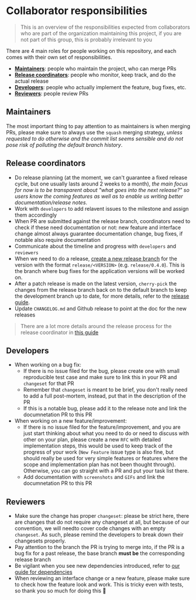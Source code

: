 # Collaborator responsibilities

> This is an overview of the responsibilities expected from collaborators who are part of the organization maintaining this project, if you are not part of this group, this is probably irrelevant to you

There are 4 main roles for people working on this repository, and each comes with their own set of responsibilities.

- **[Maintainers](#maintainers)**: people who maintain the project, who can merge PRs
- **[Release coordinators](#release-coordinators)**: people who monitor, keep track, and do the actual release
- **[Developers](#developers)**: people who actually implement the feature, bug fixes, etc.
- **[Reviewers](#reviewers)**: people review PRs

## Maintainers

The most important thing to pay attention to as maintainers is when merging PRs, please make sure to always use the `squash` merging strategy, _unless requested to do otherwise and the commit list seems sensible and do not pose risk of polluting the default branch history_.

## Release coordinators

- Do release planning (at the moment, we can't guarantee a fixed release cycle, but one usually lasts around 2 weeks to a month), _the main focus for now is to be transparent about "what goes into the next release?" so users know the coming features as well as to enable us writing better documentation/release notes_.
- Work with `developers` to add relavent issues to the milestone and assign them accordingly
- When PR are submitted against the release branch, coordinators need to check if these need documentation or not: new feature and interface change almost always guarantee documentation change, bug fixes, if notable also require documentation
- Communicate about the timeline and progress with `developers` and `reviewers`
- When we need to do a release, [create a new release branch](https://docs.github.com/en/github/collaborating-with-pull-requests/proposing-changes-to-your-work-with-pull-requests/creating-and-deleting-branches-within-your-repository#creating-a-branch) for the version with the format `release/<VERSION>` (e.g. `release/0.4.0`). This is the branch where bug fixes for the application versions will be worked on.
- After a patch release is made on the latest version, `cherry-pick` the changes from the release branch back on to the default branch to keep the development branch up to date, for more details, refer to the [release guide](./release-process.md#patch-releases).
- Update `CHANGELOG.md` and Github release to point at the doc for the new releases

> There are a lot more details around the release process for the release coordinator in [this guide](./release-process.md)

## Developers

- When working on a bug fix:
  - If there is no issue filed for the bug, please create one with small reproducible test case and make sure to link this in your PR and `changeset` for that PR
  - Remember that `changeset` is meant to be brief, you don't really need to add a full post-mortem, instead, put that in the description of the PR
  - If this is a notable bug, please add it to the release note and link the documnetation PR to this PR
- When working on a new feature/improvement:
  - If there is no issue filed for the feature/improvement, and you are just start thinking about what you need to do or need to discuss with other on your plan, please create a new `RFC` with detailed implementation steps, this would be used to keep track of the progress of your work (`New Feature` issue type is also fine, but should really be used for very simple features or features where the scope and implementation plan has not been thought through). Otherwise, you can go straight with a PR and put your task list there.
  - Add documentation with `screenshots` and `GIFs` and link the documnetation PR to this PR

## Reviewers

- Make sure the change has proper `changeset`: please be strict here, there are changes that do not require any changeset at all, but because of our convention, we will needto cover code changes with an empty `changeset`. As such, please remind the developers to break down their changesets properly.
- Pay attention to the branch the PR is trying to merge into, if the PR is a bug fix for a past release, the base branch **must be** the corresponding release branch
- Be vigilant when you see new dependencies introduced, refer to [our guide for dependencies](./dependencies)
- When reviewing an interface change or a new feature, please make sure to check how the feature look and work. This is tricky even with tests, so thank you so much for doing this :pray:
